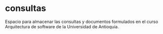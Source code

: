 # consultas

Espacio para almacenar las consultas y documentos formulados en el curso Arquitectura de software de la Universidad de Antioquia.
